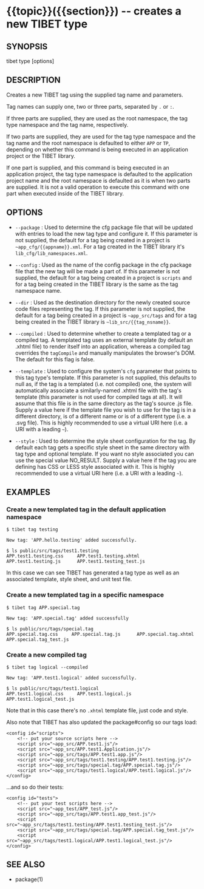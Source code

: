 {{topic}}({{section}}) -- creates a new TIBET type
=============================================

## SYNOPSIS

tibet type <name> [options]

## DESCRIPTION

Creates a new TIBET tag using the supplied tag name and parameters.

Tag names can supply one, two or three parts, separated by `.` or `:`.

If three parts are supplied, they are used as the root namespace,
the tag type namespace and the tag name, respectively.

If two parts are supplied, they are used for the tag type namespace and the tag
name and the root namespace is defaulted to either `APP` or `TP`, depending on
whether this command is being executed in an application project or the TIBET
library.

If one part is supplied, and this command is being executed in an application
project, the tag type namespace is defaulted to the application project name and
the root namespace is defaulted as it is when two parts are supplied. It is not
a valid operation to execute this command with one part when executed inside of
the TIBET library.

## OPTIONS

  * `--package` :
    Used to determine the cfg package file that will be updated with entries to
load the new tag type and configure it. If this parameter is not supplied, the
default for a tag being created in a project is `~app_cfg/{{appname}}.xml`. For
a tag created in the TIBET library it's `lib_cfg/lib_namespaces.xml`.

  * `--config` :
    Used as the name of the config package in the cfg package file that the
new tag will be made a part of. If this parameter is not supplied, the default
for a tag being created in a project is `scripts` and for a tag being created
in the TIBET library is the same as the tag namespace name.

  * `--dir` :
    Used as the destination directory for the newly created source code files
representing the tag. If this parameter is not supplied, the default for a tag
being created in a project is `~app_src/tags` and for a tag being created in
the TIBET library is `~lib_src/{{tag_nsname}}`.

  * `--compiled` :
    Used to determine whether to create a templated tag or a compiled tag. A
templated tag uses an external template (by default an .xhtml file) to render
itself into an application, whereas a compiled tag overrides the `tagCompile`
and manually manipulates the browser's DOM. The default for this flag is false.

  * `--template` :
    Used to configure the system's `cfg` parameter that points to this tag
type's template. If this parameter is not supplied, this defaults to null as, if
the tag is a templated (i.e. not compiled) one, the system will automatically
associate a similarly-named .xhtml file with the tag's template (this parameter
is not used for compiled tags at all). It will assume that this file is in the
same directory as the tag's source .js file. Supply a value here if the template
file you wish to use for the tag is in a different directory, is of a different
name or is of a different type (i.e. a .svg file). This is highly recommended to
use a virtual URI here (i.e. a URI with a leading `~`).

  * `--style` :
    Used to determine the style sheet configuration for the tag. By default each
tag gets a specific style sheet in the same directory with tag type and optional
template. If you want no style associated you can use the special value
NO\_RESULT. Supply a value here if the tag you are defining has CSS or LESS
style associated with it. This is highly recommended to use a virtual URI here
(i.e. a URI with a leading `~`).

## EXAMPLES

### Create a new templated tag in the default application namespace

    $ tibet tag testing

    New tag: 'APP.hello.testing' added successfully.

    $ ls public/src/tags/test1.testing
    APP.test1.testing.css     APP.test1.testing.xhtml
    APP.test1.testing.js      APP.test1.testing_test.js

In this case we can see TIBET has generated a tag type as well as an associated
template, style sheet, and unit test file.

### Create a new templated tag in a specific namespace

    $ tibet tag APP.special.tag

    New tag: 'APP.special.tag' added successfully

    $ ls public/src/tags/special.tag
    APP.special.tag.css     APP.special.tag.js      APP.special.tag.xhtml
    APP.special.tag_test.js

### Create a new compiled tag

    $ tibet tag logical --compiled

    New tag: 'APP.test1.logical' added successfully.

    $ ls public/src/tags/test1.logical
    APP.test1.logical.css     APP.test1.logical.js      APP.test1.logical_test.js

Note that in this case there's no `.xhtml` template file, just code and style.

Also note that TIBET has also updated the package#config so our tags load:

    <config id="scripts">
        <!-- put your source scripts here -->
        <script src="~app_src/APP.test1.js"/>
        <script src="~app_src/APP.test1.Application.js"/>
        <script src="~app_src/tags/APP.test1.app.js"/>
        <script src="~app_src/tags/test1.testing/APP.test1.testing.js"/>
        <script src="~app_src/tags/special.tag/APP.special.tag.js"/>
        <script src="~app_src/tags/test1.logical/APP.test1.logical.js"/>
    </config>

...and so do their tests:

    <config id="tests">
        <!-- put your test scripts here -->
        <script src="~app_test/APP_test.js"/>
        <script src="~app_src/tags/APP.test1.app_test.js"/>
        <script src="~app_src/tags/test1.testing/APP.test1.testing_test.js"/>
        <script src="~app_src/tags/special.tag/APP.special.tag_test.js"/>
        <script src="~app_src/tags/test1.logical/APP.test1.logical_test.js"/>
    </config>

## SEE ALSO

  * package(1)

